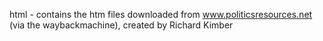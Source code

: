 
html - contains the htm files downloaded from www.politicsresources.net (via the waybackmachine), created by Richard Kimber


